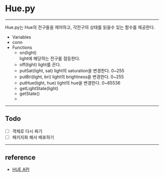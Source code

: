 # Hue.py

---

Hue.py는 Hue의 전구들을 제어하고, 각전구의 상태를 읽을수 있는 함수를 제공한다.

* Variables
 * conn 
* Functions
  * on(light) <br>
  light에 해당하는 전구를 점등한다.
  * off(light)
  light를 끈다.
  * putSat(light, sat)
  light의 saturation을 변경한다. 0~255
  * putBri(light, bri)
  light의 brightness을 변경한다. 0~255
  * putHue(light, hue)
  light의 hue을 변경한다. 0~65536
  * getLightState(light)
  * getState()
  * 
  
---

## Todo
- [ ] 객체로 다시 짜기
- [ ] 패키지화 해서 배포하기

---

## reference

 - [HUE API](http://www.developers.meethue.com/)
